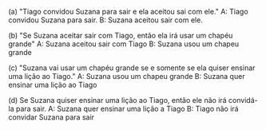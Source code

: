 (a) "Tiago convidou Suzana para sair e ela aceitou sai com ele."
    A: Tiago convidou Suzana para sair.
    B: Suzana aceitou sair com ele. 

(b) "Se Suzana aceitar sair com Tiago, então ela irá usar um chapéu grande"
    A: Suzana aceitou sair com Tiago
    B: Suzana usou um chapeu grande

(c) "Suzana vai usar um chapéu grande se e somente se ela quiser ensinar uma lição ao Tiago."
    A: Suzana usou um chapeu grande
    B: Suzana quer ensinar uma lição ao Tiago

(d) Se Suzana quiser ensinar uma lição ao Tiago, então ele não irá convidá-la para sair.
    A: Suzana quer ensinar uma lição a Tiago
    B: Tiago não irá convidar Suzana para sair
